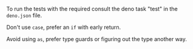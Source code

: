 To run the tests with the required consult the deno task "test" in the `deno.json` file.

Don't use `case`, prefer an `if` with early return.

Avoid using `as`, prefer type guards or figuring out the type another way.